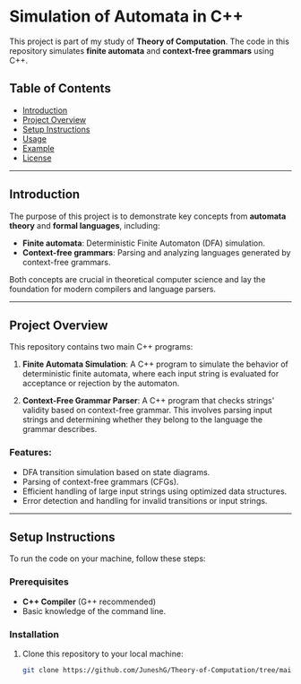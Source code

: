 # Simulation of Automata in C++

This project is part of my study of **Theory of Computation**. The code in this repository simulates **finite automata** and **context-free grammars** using C++.

## Table of Contents
- [Introduction](#introduction)
- [Project Overview](#project-overview)
- [Setup Instructions](#setup-instructions)
- [Usage](#usage)
- [Example](#example)
- [License](#license)

---

## Introduction

The purpose of this project is to demonstrate key concepts from **automata theory** and **formal languages**, including:
- **Finite automata**: Deterministic Finite Automaton (DFA) simulation.
- **Context-free grammars**: Parsing and analyzing languages generated by context-free grammars.

Both concepts are crucial in theoretical computer science and lay the foundation for modern compilers and language parsers.

---

## Project Overview

This repository contains two main C++ programs:
1. **Finite Automata Simulation**: A C++ program to simulate the behavior of deterministic finite automata, where each input string is evaluated for acceptance or rejection by the automaton.
   
2. **Context-Free Grammar Parser**: A C++ program that checks strings' validity based on context-free grammar. This involves parsing input strings and determining whether they belong to the language the grammar describes.

### Features:
- DFA transition simulation based on state diagrams.
- Parsing of context-free grammars (CFGs).
- Efficient handling of large input strings using optimized data structures.
- Error detection and handling for invalid transitions or input strings.

---

## Setup Instructions

To run the code on your machine, follow these steps:

### Prerequisites
- **C++ Compiler** (G++ recommended)
- Basic knowledge of the command line.

### Installation
1. Clone this repository to your local machine:
   ```bash
   git clone https://github.com/JuneshG/Theory-of-Computation/tree/main
